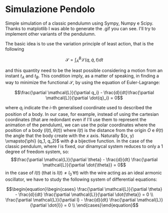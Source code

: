 # Simulazione Pendolo 

Simple simulation of a classic pendulumn using Sympy, Numpy e Scipy. Thanks to matplotlib I was able to generate the .gif you can see.
I'll try to implement other variants of the pendulumn.

The basic idea is to use the variation principle of least action, that is the following

$$\mathcal{S} = \int_{A}^B \mathcal{L}(q, \dot{q}, t)dt$$

and this quantity need to be the least possible considering a motion from an instant $t_A$ and $t_B$. This condition imply, as a matter of speaking, in finding a way to minimize the functional $\mathcal{S}$, by using the equation of Euler-Lagrange:

$$\frac{\partial \mathcal{L}}{\partial q_i} - \frac{d}{dt}\frac{\partial \mathcal{L}}{\partial \dot{q}_i} = 0$$

where $q_i$ indicate the $i$-th generalised coordinate used to described the position of a body. In our case, for example, instead of using the cartesian coordinates (that are redondant even if I'll use them to represent the animation of the pendulum), we can use the polar coordinates where the position of a body  $(l(t), \theta(t))$ where $l(t)$ is the distance from the origin $O$ e $\theta(t)$ the angle that the body create with the $x$ axis. Naturally $(x, y) \xmapsto{\phi} (q_1, q_2)$ with $\phi$ a bijective function.
In the case of the classic pendulum, where $l$ is fixed, our dinamycal system reduces to only a 1 degree of freedom system, so:
$$\frac{\partial \mathcal{L}}{\partial \theta} - \frac{d}{dt} \frac{\partial \mathcal{L}}{\partial \dot{\theta}} = 0$$
in the case of $l(t)$ (that is $l(t) \neq l_0 \, \forall t$) with the wire acting as an ideal armonic oscillator, we have to study the following system of differential equations:
```math
\begin{equation}\begin{cases} \frac{\partial \mathcal{L}}{\partial \theta} - \frac{d}{dt} \frac{\partial \mathcal{L}}{\partial \dot{\theta}} = 0 \\ \frac{\partial \mathcal{L}}{\partial l} - \frac{d}{dt} \frac{\partial \mathcal{L}}{\partial \dot{l}} = 0 \\ \end{cases}\end{equation}
```
